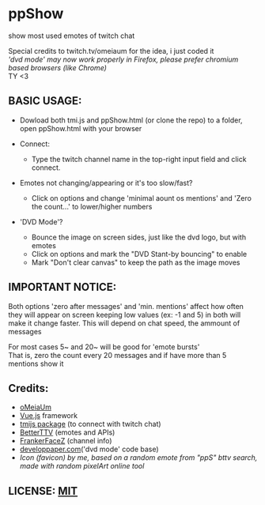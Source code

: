 # ppShow
show most used emotes of twitch chat

Special credits to twitch.tv/omeiaum for the idea, i just coded it
<br>
<i>'dvd mode' may now work properly in Firefox, please prefer chromium based browsers (like Chrome)</i>
<br> TY <3


## BASIC USAGE:

* Dowload both tmi.js and ppShow.html (or clone the repo) to a folder, open ppShow.html with your browser

* Connect: <br>
	- Type the twitch channel name in the top-right input field and click connect.


* Emotes not changing/appearing or it's too slow/fast? <br>
	- Click on options and change 'minimal aount os mentions' and 'Zero the count...' to lower/higher numbers


* 'DVD Mode'? <br>
	- Bounce the image on screen sides, just like the dvd logo, but with emotes
	- Click on options and mark the "DVD Stant-by bouncing" to enable
	- Mark "Don't clear canvas" to keep the path as the image moves


## IMPORTANT NOTICE:
Both options 'zero after messages' and 'min. mentions' affect how often they will appear on screen keeping low values (ex: -1 and 5) in both will make it change faster.
This will depend on chat speed, the ammount of messages
<br> 

For most cases 5~ and 20~ will be good for 'emote bursts'
<br>
That is, zero the count every 20 messages and if have more than 5 mentions show it

## Credits:
* <a href="https://twitch.tv/omeiaum" target="_blank" class="link">oMeiaUm</a>
* <a href="https://vuejs.org/" target="_blank" class="link">Vue.js</a> framework
* <a href="https://tmijs.com/" target="_blank" class="link">tmijs package</a> (to connect with twitch chat)
* <a href="https://betterttv.com/" target="_blank" class="link">BetterTTV</a> (emotes and APIs)
* <a href="https://www.frankerfacez.com/developers" target="_blank" class="link">FrankerFaceZ</a> (channel info)
* <a href="http://developpaper.com/using-canvas-to-make-a-dvd-standby-animation-implementation-code/" target="_blank" class="link">developpaper.com</a>('dvd mode' code base)
* <i>Icon (favicon) by me, based on a random emote from "ppS" bttv search, made with random pixelArt online tool</i>


## LICENSE: <a href="https://opensource.org/licenses/MIT" target="_blank" class="link">MIT</a>

